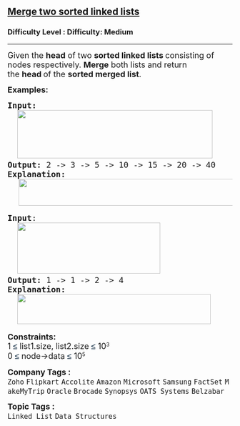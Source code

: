 <h2><a href="https://www.geeksforgeeks.org/problems/merge-two-sorted-linked-lists/1?page=1&company=Oracle&sortBy=submissions">Merge two sorted linked lists</a></h2><h3>Difficulty Level : Difficulty: Medium</h3><hr><div class="problems_problem_content__Xm_eO"><p><span style="font-size: 18px;">Given the <strong>head</strong> of two&nbsp;<strong>sorted linked lists&nbsp;</strong>consisting of nodes respectively. <strong>Merge</strong>&nbsp;both lists and return the&nbsp;<strong>head&nbsp;</strong>of the&nbsp;<strong>sorted merged list</strong>.</span></p>
<p><span style="font-size: 18px;"><strong>Examples:</strong></span></p>
<pre><span style="font-size: 18px;"><strong>Input:<br></strong>  <img src="https://media.geeksforgeeks.org/img-practice/prod/addEditProblem/700176/Web/Other/blobid0_1755952530.webp" width="437" height="108"><br><strong>Output: </strong>2 -&gt; 3 -&gt; 5 -&gt; 10 -&gt; 15 -&gt; 20 -&gt; 40<strong>
Explanation:<br></strong></span>   <img src="https://media.geeksforgeeks.org/img-practice/prod/addEditProblem/700176/Web/Other/blobid1_1755952582.webp" width="592" height="60"></pre>
<pre><span style="font-size: 18px;"><strong>Input</strong>:<br>  <img src="https://media.geeksforgeeks.org/img-practice/prod/addEditProblem/700176/Web/Other/blobid2_1755952649.webp" width="320" height="114"><br><strong>Output: </strong>1 -&gt; 1 -&gt; 2 -&gt; 4<strong>
Explanation:<br>  <img src="https://media.geeksforgeeks.org/img-practice/prod/addEditProblem/700176/Web/Other/blobid3_1755952660.webp" width="433" height="67"><br></strong></span></pre>
<p><span style="font-size: 18px;"><strong>Constraints:</strong><br>1&nbsp;</span><span style="background-color: #ffffff; color: #001d35; font-family: 'Google Sans', Arial, sans-serif; font-size: 18px;">≤ </span><span style="font-size: 18px;">list1.size, list2.size</span><span style="font-size: 18px;">&nbsp;</span><span style="background-color: #ffffff; color: #001d35; font-family: 'Google Sans', Arial, sans-serif; font-size: 18px;">≤</span><span style="font-size: 18px;">&nbsp;10</span><sup>3<br></sup><span style="font-size: 18px;">0&nbsp;</span><span style="background-color: #ffffff; color: #001d35; font-family: 'Google Sans', Arial, sans-serif; font-size: 18px;">≤ </span><span style="font-size: 18px;">node-&gt;data&nbsp;</span><span style="background-color: #ffffff; color: #001d35; font-family: 'Google Sans', Arial, sans-serif; font-size: 18px;">≤</span><span style="font-size: 18px;">&nbsp;10</span><sup>5</sup></p></div><p><span style=font-size:18px><strong>Company Tags : </strong><br><code>Zoho</code>&nbsp;<code>Flipkart</code>&nbsp;<code>Accolite</code>&nbsp;<code>Amazon</code>&nbsp;<code>Microsoft</code>&nbsp;<code>Samsung</code>&nbsp;<code>FactSet</code>&nbsp;<code>MakeMyTrip</code>&nbsp;<code>Oracle</code>&nbsp;<code>Brocade</code>&nbsp;<code>Synopsys</code>&nbsp;<code>OATS Systems</code>&nbsp;<code>Belzabar</code>&nbsp;<br><p><span style=font-size:18px><strong>Topic Tags : </strong><br><code>Linked List</code>&nbsp;<code>Data Structures</code>&nbsp;